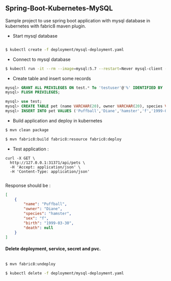 ## Spring-Boot-Kubernetes-MySQL

Sample project to use spring boot application with mysql database in kubernetes with fabric8 maven plugin.


- Start mysql database

```sh

$ kubectl create -f deployment/mysql-deployment.yaml

```

- Connect to mysql database

```sh
$ kubectl run -it --rm --image=mysql:5.7 --restart=Never mysql-client -- mysql -h mysql -ppassword
```
- Create table and insert some records
 
```sql
mysql> GRANT ALL PRIVILEGES ON test.* To 'testuser'@'%' IDENTIFIED BY 'test123'; 
mysql> FLUSH PRIVILEGES;

mysql> use test;
mysql> CREATE TABLE pet (name VARCHAR(20), owner VARCHAR(20), species VARCHAR(20), sex CHAR(1), birth DATE, death DATE);
mysql> INSERT INTO pet VALUES ('Puffball','Diane','hamster','f','1999-03-30',NULL);

```

- Build application and deploy in kubernetes

```sh
$ mvn clean package

$ mvn fabric8:build fabric8:resource fabric8:deploy

```

- Test application :

```curl
curl -X GET \
  http://127.0.0.1:31371/api/pets \
  -H 'Accept: application/json' \
  -H 'Content-Type: application/json'
   
```
Response should be :

```json
[
    {
        "name": "Puffball",
        "owner": "Diane",
        "species": "hamster",
        "sex": "f",
        "birth": "1999-03-30",
        "death": null
    }
]    
```

#### Delete deployment, service, secret and pvc.

```sh

$ mvn fabric8:undeploy

$ kubectl delete -f deployment/mysql-deployment.yaml

```